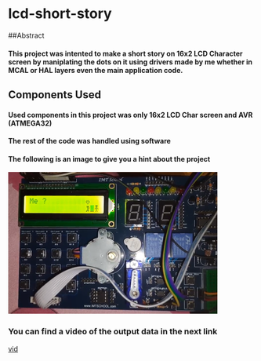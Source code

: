 # lcd-short-story

##Abstract
#### This project was intented to make a short story on 16x2 LCD Character screen by maniplating the dots on it using drivers made by me whether in MCAL or HAL layers even the main application code.
## Components Used
#### Used components in this project was only 16x2 LCD Char screen and AVR (ATMEGA32)
#### The rest of the code was handled using software 

#### The following is an image to give you a hint about the project
![img](https://github.com/ENG-MohamedEssam/lcd-short-story/blob/main/images/img.png)

### You can find a video of the output data in the next link
[vid](https://drive.google.com/drive/u/0/folders/1l3Nd2lu6zkWW-oLyxKPLTQW0vgS7Fdfm)